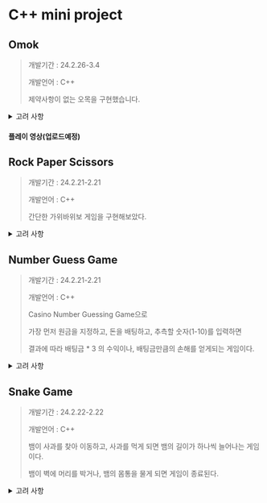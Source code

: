 # C++ mini project

## Omok
> 개발기간 : 24.2.26-3.4
>
> 개발언어 : C++
>
> 제약사항이 없는 오목을 구현했습니다.
>
<details> 
  <summary>고려 사항</summary>
  
> 게임 시작 시 1vs1 모드와 vs computer 모드 구현
>
> vs computer 모드에서 시작(흑돌)은 무조건 플레이어이며 
>  
> 컴퓨터가 각 칸에 대해 점수를 정해진 로직에 따라 계산하여 가장 높은 칸중 하나에 백돌을 배치합니다.
>
> 정확히 5칸을 연속으로 배치에 성공할 경우 성공 이펙트와 함께 팝업창이 뜨며, 이후 게임판이 리셋됩니다.
</details>


#### 플레이 영상(업로드예정)


## Rock Paper Scissors 
> 개발기간 : 24.2.21-2.21
>
> 개발언어 : C++
> 
> 간단한 가위바위보 게임을 구현해보았다.

<details> 
  <summary>고려 사항</summary>
  
  > 게임 종료 버튼 구현
> 
  > 가위바위보를 제외한 키를 눌렀을 때 어떻게 반응하게 할 것인지
> 
     이외의 키는 잘못된 input이라는 표기 후 다시 입력받도록 설정
> 
</details>

## Number Guess Game
> 개발기간 : 24.2.21-2.21
>
> 개발언어 : C++
>
> Casino Number Guessing Game으로
>
> 가장 먼저 원금을 지정하고, 돈을 배팅하고, 추측할 숫자(1-10)를 입력하면
>
> 결과에 따라 배팅금 * 3 의 수익이나, 배팅금만큼의 손해를 얻게되는 게임이다.

<details> 
  <summary>고려 사항</summary>

> 
  > 배팅금을 음수로 처리할 경우 추측이 맞을 경우 잃고, 틀릴 경우 돈을 얻게 되는 경우가 발생
>
    배당금이 음수이거나 0 일 경우 다시 입력하도록 설정

</details>

## Snake Game
> 개발기간 : 24.2.22-2.22
>
> 개발언어 : C++
>
> 뱀이 사과를 찾아 이동하고, 사과를 먹게 되면 뱀의 길이가 하나씩 늘어나는 게임이다.
>
> 뱀이 벽에 머리를 박거나, 뱀의 몸통을 물게 되면 게임이 종료된다.

<details> 
  <summary>고려 사항</summary>
  
  > 게임 종료 버튼 구현
> 
  > 사과가 화면에서 사라지는 경우 발생
> 
    사과와 뱀의 머리의 위치를 좌표로 찍어 화면 밖에 표기되도록 하여 추적함

    벽의 위치에 생성되는 경우가 있어 생성 좌표값을 재조정하고,

    뱀의 머리나 몸통에 사과가 생성된다면 사과가 다른 곳에 생길 때까지 사과를 rand로 재발생시킴

  > 맵의 크기 조정하기 위한 옵션과 아무 조작없을 경우 자동 이동하는 옵션을 생각중이다.
> 
</details>
